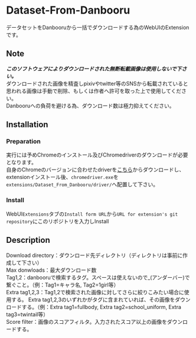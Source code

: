 # Dataset-From-Danbooru
データセットをDanbooruから一括でダウンロードする為のWebUIのExtensionです。
## Note
***このソフトウェアによりダウンロードされた無断転載画像は使用しないで下さい。***  
ダウンロードされた画像を精査しpixivやtwitter等のSNSから転載されていると思われる画像は手動で削除、もしくは作者へ許可を取った上で使用してください。  
Danbooruへの負荷を避ける為、ダウンロード数は極力抑えてください。
## Installation
### Preparation
実行には予めChromeのインストール及びChromedriverのダウンロードが必要となります。  
自身のChromeのバージョンに合わせたdriverを[こちら](https://chromedriver.chromium.org/downloads)からダウンロードし、  
extensionインストール後、`chromedriver.exe`を`extensions/Dataset_From_Danbooru/driver/`へ配置して下さい。
### Install
WebUI`Extensions`タブの`Install form URL`から`URL for extension's git repository`にこのリポジトリを入力しInstall
## Description
Download directory：ダウンロード先ディレクトリ（ディレクトリは事前に作成して下さい）  
Max donwloads：最大ダウンロード数  
Tag1,2：danbooruで検索するタグ。スペースは使えないので_(アンダーバー)で繋ぐこと。（例：Tag1=キャラ名, Tag2=1girl等）  
Extra tag1,2,3：Tag1,2で検索された画像に対してさらに絞りこみたい場合に使用する。  Extra tag1,2,3のいずれかがタグに含まれていれば、その画像をダウンロードする。（例：Extra tag1=fullbody, Extra tag2=school_uniform, Extra tag3=twintail等）  
Score filter：画像のスコアフィルタ。入力されたスコア以上の画像をダウンロードする。
